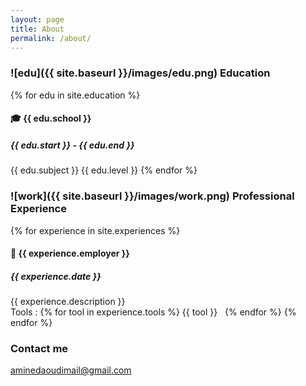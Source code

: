 ```yaml
---
layout: page
title: About
permalink: /about/
---
```


### ![edu]({{ site.baseurl }}/images/edu.png) Education
{% for edu in site.education %} 
     
#### :mortar_board: {{ edu.school }}
 
##### {{ edu.start }} - {{ edu.end }} 
{{ edu.subject }} 
{{ edu.level }} 
{% endfor %} 


### ![work]({{ site.baseurl }}/images/work.png) Professional Experience
{% for experience in site.experiences %} 

#### :briefcase: {{ experience.employer }}

##### {{ experience.date }}
{{ experience.description }}  
Tools :  {% for tool in experience.tools %} <span class="label label-info label-padded"> {{ tool }} </span> &nbsp; {% endfor %}
{% endfor %} 
### Contact me

[aminedaoudimail@gmail.com](mailto:aminedaoudimail@gmail.com)
